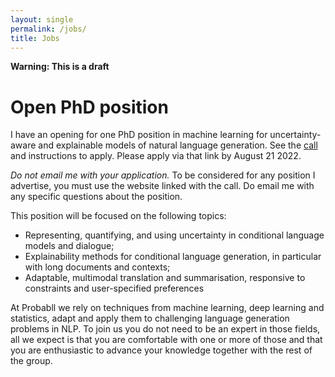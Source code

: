 ```yaml
---
layout: single
permalink: /jobs/
title: Jobs
---
```


**Warning: This is a draft**

# Open PhD position

I have an opening for one PhD position in machine learning for uncertainty-aware and explainable models of natural language generation. See the [call]() and instructions to apply. Please apply via that link by August 21 2022. 

*Do not email me with your application.* To be considered for any position I advertise, you must use the website linked with the call. Do email me with any specific questions about the position.

This position will be focused on the following topics:

* Representing, quantifying, and using uncertainty in conditional language models and dialogue; 
* Explainability methods for conditional language generation, in particular with long documents and contexts; 
* Adaptable, multimodal translation and summarisation, responsive to constraints and user-specified preferences


At Probabll we rely on techniques from machine learning, deep learning and statistics, adapt and apply them to challenging language generation problems in NLP. To join us you do not need to be an expert in those fields, all we expect is that you are comfortable with one or more of those and that you are enthusiastic to advance your knowledge together with the rest of the group. 


